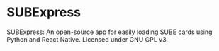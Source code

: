 # SUBExpress
SUBExpress: An open-source app for easily loading SUBE cards using Python and React Native. Licensed under GNU GPL v3.
